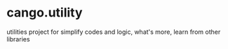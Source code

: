 # cango.utility
utilities project for simplify codes and logic, what's more, learn from other libraries
